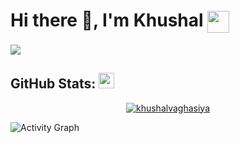 # Hi there 👋, I'm Khushal <img align="center" src="https://media.giphy.com/media/yxicUANit7fTdEdZgr/giphy.gif" width="35">
![](https://komarev.com/ghpvc/?username=khushalvaghasiya&abbreviated=true)

## GitHub Stats: <img src="https://media.giphy.com/media/CwTvSiWflgCGKgz5eb/giphy.gif" width="25">
<div style="text-align: center;">
        <a href="https://github.com/AkshayAshokCode/github-readme-stats">
            <img align="top" src="https://github-readme-streak-stats.herokuapp.com/?user=khushalvaghasiya&theme=github-dark&hide_border=false" alt="khushalvaghasiya"/>
        </a>
    </div>

![Activity Graph](https://github-readme-activity-graph.vercel.app/graph?username=khushalvaghasiya&theme=github&hide_border=true&bg_color=0d1117&area_color=1f6fea&line=38d252&point=1f6fea&color=fefefe)


